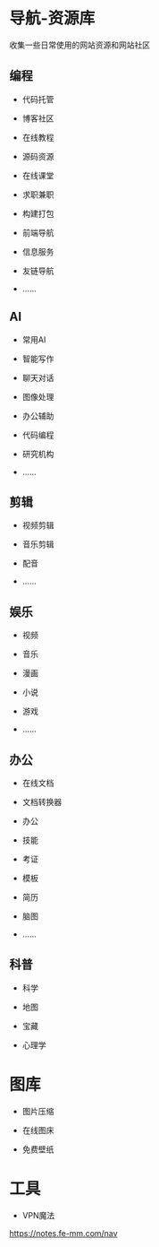# 导航-资源库

收集一些日常使用的网站资源和网站社区

## 编程

- 代码托管

- 博客社区

- 在线教程

- 源码资源
- 在线课堂
- 求职兼职

- 构建打包

- 前端导航

- 信息服务
- 友链导航
- ......

## AI

- 常用AI
- 智能写作
- 聊天对话

- 图像处理
- 办公辅助
- 代码编程
- 研究机构
- ......

## 剪辑

- 视频剪辑
- 音乐剪辑

- 配音
- ......

## 娱乐

- 视频

- 音乐

- 漫画

- 小说

- 游戏
- ......

## 办公

- 在线文档

- 文档转换器

- 办公

- 技能
- 考证
- 模板
- 简历
- 脑图

- ......

## 科普

- 科学

- 地图

- 宝藏

- 心理学

# 图库

- 图片压缩
- 在线图床

- 免费壁纸

# 工具

- VPN魔法

https://notes.fe-mm.com/nav